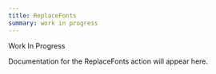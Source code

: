 ```yaml
---
title: ReplaceFonts
summary: work in progress
---
```


Work In Progress

Documentation for the ReplaceFonts action will appear here.